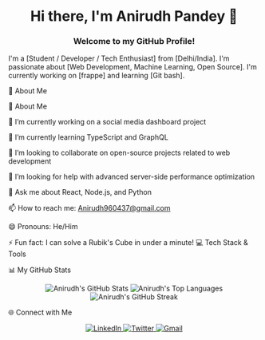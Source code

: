 <!--
Hi Anirudh! This is a README template for your GitHub profile.
To use it:

Create a new PUBLIC repository named exactly "Anirudh-bit-21".

Add this file as "README.md" to that repository.

Edit the placeholders [...] and uncomment the sections you like.
-->

<!-- Greeting -->

<h1 align="center">
Hi there, I'm Anirudh Pandey 👋
</h1>
<h3 align="center">
Welcome to my GitHub Profile!
</h3>

<!-- About Me -->

<p align="left">
I'm a [Student / Developer / Tech Enthusiast] from [Delhi/India]. I'm passionate about [Web Development, Machine Learning, Open Source]. I'm currently working on [frappe] and learning [Git bash].
</p>

🚀 About Me

🚀 About Me

🔭 I’m currently working on a social media dashboard project

🌱 I’m currently learning TypeScript and GraphQL

👯 I’m looking to collaborate on open-source projects related to web development

🤔 I’m looking for help with advanced server-side performance optimization

💬 Ask me about React, Node.js, and Python

📫 How to reach me: Anirudh960437@gmail.com

😄 Pronouns: He/Him

⚡ Fun fact: I can solve a Rubik's Cube in under a minute!
💻 Tech Stack & Tools

<!--
Showcase your skills!

You can find more icons at: https://github.com/devicons/devicon

Uncomment the ones you use.
-->

<p align="left">
<!-- Languages -->
<!-- <img src="https://www.google.com/search?q=https://img.shields.io/badge/JavaScript-F7DF1E%3Fstyle%3Dfor-the-badge%26logo%3Djavascript%26logoColor%3Dblack" alt="JavaScript"> -->
<!-- <img src="https://www.google.com/search?q=https://img.shields.io/badge/Python-3776AB%3Fstyle%3Dfor-the-badge%26logo%3Dpython%26logoColor%3Dwhite" alt="Python"> -->
<!-- <img src="https://www.google.com/search?q=https://img.shields.io/badge/Java-007396%3Fstyle%3Dfor-the-badge%26logo%3Djava%26logoColor%3Dwhite" alt="Java"> -->
<!-- <img src="https://www.google.com/search?q=https://img.shields.io/badge/C%252B%252B-00599C%3Fstyle%3Dfor-the-badge%26logo%3Dcplusplus%26logoColor%3Dwhite" alt="C++"> -->
<!-- <img src="https://img.shields.io/badge/TypeScript-3178C6?style=for-the-badge&logo=typescript&logoColor=white" alt="TypeScript"> -->

<!-- Frameworks/Libraries -->

<!-- <img src="https://www.google.com/search?q=https://img.shields.io/badge/React-61DAFB%3Fstyle%3Dfor-the-badge%26logo%3Dreact%26logoColor%3Dblack" alt="React"> -->

<!-- <img src="https://www.google.com/search?q=https://img.shields.io/badge/Node.js-339933%3Fstyle%3Dfor-the-badge%26logo%3Dnode.js%26logoColor%3Dwhite" alt="Node.js"> -->

<!-- <img src="https://www.google.com/search?q=https://img.shields.io/badge/Tailwind_CSS-06B6D4%3Fstyle%3Dfor-the-badge%26logo%3Dtailwindcss%26logoColor%3Dwhite" alt="Tailwind CSS"> -->

<!-- <img src="https://img.shields.io/badge/Spring-6DB33F?style=for-the-badge&logo=spring&logoColor=white" alt="Spring"> -->

<!-- <img src="https://www.google.com/search?q=https://img.shields.io/badge/Django-092E20%3Fstyle%3Dfor-the-badge%26logo%3Ddjango%26logoColor%3Dwhite" alt="Django"> -->

<!-- Database -->

<!-- <img src="https://img.shields.io/badge/MySQL-4479A1?style=for-the-badge&logo=mysql&logoColor=white" alt="MySQL"> -->

<!-- <img src="https://www.google.com/search?q=https://img.shields.io/badge/PostgreSQL-4169E1%3Fstyle%3Dfor-the-badge%26logo%3Dpostgresql%26logoColor%3Dwhite" alt="PostgreSQL"> -->

<!-- <img src="https://www.google.com/search?q=https://img.shields.io/badge/MongoDB-47A248%3Fstyle%3Dfor-the-badge%26logo%3Dmongodb%26logoColor%3Dwhite" alt="MongoDB"> -->

<!-- Tools & Platforms -->

<!-- <img src="https://www.google.com/search?q=https://img.shields.io/badge/Git-F05032%3Fstyle%3Dfor-the-badge%26logo%3Dgit%26logoColor%3Dwhite" alt="Git"> -->

<!-- <img src="https://www.google.com/search?q=https://img.shields.io/badge/Docker-2496ED%3Fstyle%3Dfor-the-badge%26logo%3Ddocker%26logoColor%3Dwhite" alt="Docker"> -->

<!-- <img src="https://www.google.com/search?q=https://img.shields.io/badge/Firebase-FFCA28%3Fstyle%3Dfor-the-badge%26logo%3Dfirebase%26logoColor%3Dblack" alt="Firebase"> -->

<!-- <img src="https://www.google.com/search?q=https://img.shields.io/badge/VS_Code-007ACC%3Fstyle%3Dfor-the-badge%26logo%3Dvisualstudiocode%26logoColor%3Dwhite" alt="VS Code"> -->

</p>

📊 My GitHub Stats

<!--
These will update automatically!
Just change ?username=Anirudh-bit-21 to your username.
-->

<p align="center">
<!-- GitHub Stats Card -->
<img src="https://www.google.com/search?q=https://github-readme-stats.vercel.app/api%3Fusername%3DAnirudh-bit-21%26show_icons%3Dtrue%26theme%3Dradical%26icon_color%3D79ff97%26hide_border%3Dtrue%26count_private%3Dtrue" alt="Anirudh's GitHub Stats" />





<!-- Top Languages Card -->
<img src="https://www.google.com/search?q=https://github-readme-stats.vercel.app/api/top-langs/%3Fusername%3DAnirudh-bit-21%26layout%3Dcompact%26theme%3Dradical%26hide_border%3Dtrue%26langs_count%3D8" alt="Anirudh's Top Languages" />





<!-- Streak Stats -->
<img src="https://www.google.com/search?q=https://github-readme-streak-stats.herokuapp.com/%3Fuser%3DAnirudh-bit-21%26theme%3Dradical%26hide_border%3Dtrue" alt="Anirudh's GitHub Streak" />
</p>

🌐 Connect with Me

<!-- Add your social links here -->

<p align="center">
<a href="https://www.google.com/search?q=https://www.linkedin.com/in/[Your-LinkedIn-Username]" target="_blank">
<img src="https://www.google.com/search?q=https://img.shields.io/badge/LinkedIn-0077B5%3Fstyle%3Dfor-the-badge%26logo%3Dlinkedin%26logoColor%3Dwhite" alt="LinkedIn">
</a>
<a href="https://twitter.com/[Your-Twitter-Username]" target="_blank">
<img src="https://www.google.com/search?q=https://img.shields.io/badge/Twitter-1DA1F2%3Fstyle%3Dfor-the-badge%26logo%3Dtwitter%26logoColor%3Dwhite" alt="Twitter">
</a>
<a href="mailto:[Your-Email@gmail.com]" target="_blank">
<img src="https://img.shields.io/badge/Gmail-D14836?style=for-the-badge&logo=gmail&logoColor=white" alt="Gmail">
</a>
</p>
